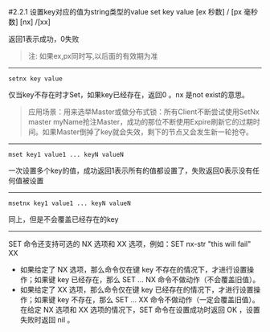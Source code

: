 #2.2.1	设置key对应的值为string类型的value
	set key value [ex 秒数] / [px 毫秒数]  [nx] /[xx]  

返回1表示成功，0失败
> 注: 如果ex,px同时写,以后面的有效期为准

----------

	setnx key value
仅当key不存在时才Set，如果key已经存在，返回0 。nx 是not exist的意思。

> 应用场景：用来选举Master或做分布式锁：所有Client不断尝试使用SetNx master myName抢注Master，成功的那位不断使用Expire刷新它的过期时间。如果Master倒掉了key就会失效，剩下的节点又会发生新一轮抢夺。

----------

	mset key1 value1 ... keyN valueN 
一次设置多个key的值，成功返回1表示所有的值都设置了，失败返回0表示没有任何值被设置

----------

	msetnx key1 value1 ... keyN valueN 
同上，但是不会覆盖已经存在的key

----------

SET 命令还支持可选的 NX 选项和 XX 选项，例如：SET nx-str "this will fail" XX   
- 如果给定了 NX 选项，那么命令仅在键 key 不存在的情况下，才进行设置操作；如果键 key 已经存在，那么 SET ... NX 命令不做动作（不会覆盖旧值）。
- 如果给定了 XX 选项，那么命令仅在键 key 已经存在的情况下，才进行设置操作；如果键 key 不存在，那么 SET ... XX 命令不做动作（一定会覆盖旧值）。在给定 NX 选项和 XX 选项的情况下，SET 命令在设置成功时返回 OK ，设置失败时返回 nil 。
